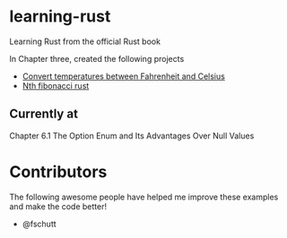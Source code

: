 # learning-rust
Learning Rust from the official Rust book 

In Chapter three, created the following projects

* [Convert temperatures between Fahrenheit and Celsius](https://github.com/BrooksPatton/fahrenheit-to-celsius-rust)
* [Nth fibonacci rust](https://github.com/BrooksPatton/nth_fibonacci_rust)

## Currently at

Chapter 6.1 The Option Enum and Its Advantages Over Null Values

# Contributors

The following awesome people have helped me improve these examples and make the code better!

* @fschutt
